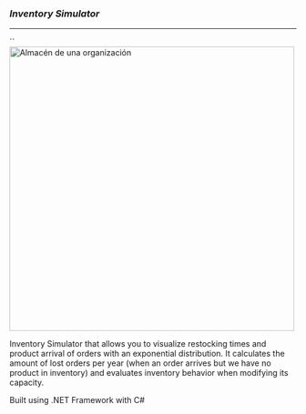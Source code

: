 ### ***Inventory Simulator***

---

``
<br><img src="https://www.ceupe.com/images/easyblog_articles/2294/inventories.jpg" alt="Almacén de una organización" width="500">

Inventory Simulator that allows you to visualize restocking times and product arrival of orders with an exponential distribution. 
It calculates the amount of lost orders per year (when an order arrives but we have no product in inventory) 
and evaluates inventory behavior when modifying its capacity.

Built using .NET Framework with C#
